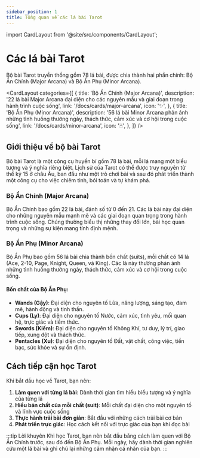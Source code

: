 ```yaml
---
sidebar_position: 1
title: Tổng quan về các lá bài Tarot
---
```


import CardLayout from '@site/src/components/CardLayout';

# Các lá bài Tarot

Bộ bài Tarot truyền thống gồm 78 lá bài, được chia thành hai phần chính: Bộ Ẩn Chính (Major Arcana) và Bộ Ẩn Phụ (Minor Arcana).

<CardLayout 
  categories={[
    {
      title: 'Bộ Ẩn Chính (Major Arcana)',
      description: '22 lá bài Major Arcana đại diện cho các nguyên mẫu và giai đoạn trong hành trình cuộc sống',
      link: '/docs/cards/major-arcana',
      icon: '✨',
    },
    {
      title: 'Bộ Ẩn Phụ (Minor Arcana)',
      description: '56 lá bài Minor Arcana phản ánh những tình huống thường ngày, thách thức, cảm xúc và cơ hội trong cuộc sống',
      link: '/docs/cards/minor-arcana',
      icon: '🃏',
    },
  ]}
/>

## Giới thiệu về bộ bài Tarot

Bộ bài Tarot là một công cụ huyền bí gồm 78 lá bài, mỗi lá mang một biểu tượng và ý nghĩa riêng biệt. Lịch sử của Tarot có thể được truy nguyên từ thế kỷ 15 ở châu Âu, ban đầu như một trò chơi bài và sau đó phát triển thành một công cụ cho việc chiêm tinh, bói toán và tự khám phá.

### Bộ Ẩn Chính (Major Arcana)

Bộ Ẩn Chính bao gồm 22 lá bài, đánh số từ 0 đến 21. Các lá bài này đại diện cho những nguyên mẫu mạnh mẽ và các giai đoạn quan trọng trong hành trình cuộc sống. Chúng thường biểu thị những thay đổi lớn, bài học quan trọng và những sự kiện mang tính định mệnh.

### Bộ Ẩn Phụ (Minor Arcana)

Bộ Ẩn Phụ bao gồm 56 lá bài chia thành bốn chất (suits), mỗi chất có 14 lá (Ace, 2-10, Page, Knight, Queen, và King). Các lá này thường phản ánh những tình huống thường ngày, thách thức, cảm xúc và cơ hội trong cuộc sống.

#### Bốn chất của Bộ Ẩn Phụ:

- **Wands (Gậy)**: Đại diện cho nguyên tố Lửa, năng lượng, sáng tạo, đam mê, hành động và tinh thần.
- **Cups (Ly)**: Đại diện cho nguyên tố Nước, cảm xúc, tình yêu, mối quan hệ, trực giác và tiềm thức.
- **Swords (Kiếm)**: Đại diện cho nguyên tố Không Khí, tư duy, lý trí, giao tiếp, xung đột và thách thức.
- **Pentacles (Xu)**: Đại diện cho nguyên tố Đất, vật chất, công việc, tiền bạc, sức khỏe và sự ổn định.

## Cách tiếp cận học Tarot

Khi bắt đầu học về Tarot, bạn nên:

1. **Làm quen với từng lá bài**: Dành thời gian tìm hiểu biểu tượng và ý nghĩa của từng lá
2. **Hiểu bản chất của mỗi chất (suit)**: Mỗi chất đại diện cho một nguyên tố và lĩnh vực cuộc sống
3. **Thực hành trải bài đơn giản**: Bắt đầu với những cách trải bài cơ bản
4. **Phát triển trực giác**: Học cách kết nối với trực giác của bạn khi đọc bài

:::tip Lời khuyên
Khi học Tarot, bạn nên bắt đầu bằng cách làm quen với Bộ Ẩn Chính trước, sau đó đến Bộ Ẩn Phụ. Mỗi ngày, hãy dành thời gian nghiên cứu một lá bài và ghi chú lại những cảm nhận cá nhân của bạn.
:::